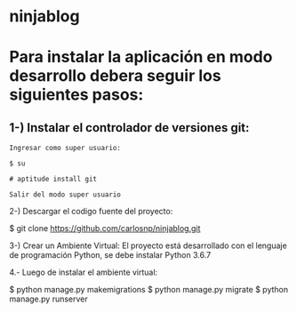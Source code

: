 # ninjablog
Para instalar la aplicación en modo desarrollo debera seguir los siguientes pasos:
===========================================================

1-) Instalar el controlador de versiones git:
------------------------------------------------------
    
    Ingresar como super usuario:

    $ su

    # aptitude install git
    
    Salir del modo super usuario

2-) Descargar el codigo fuente del proyecto:

$ git clone https://github.com/carlosnp/ninjablog.git

3-) Crear un Ambiente Virtual:
El proyecto está desarrollado con el lenguaje de programación Python, se debe instalar Python 3.6.7

4.- Luego de instalar el ambiente virtual:

$ python manage.py makemigrations
$ python manage.py migrate
$ python manage.py runserver